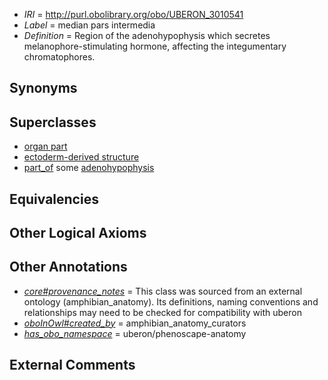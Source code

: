  * *IRI* = http://purl.obolibrary.org/obo/UBERON_3010541
 * *Label* = median pars intermedia
 * *Definition* = Region of the adenohypophysis which secretes melanophore-stimulating hormone, affecting the integumentary chromatophores.

## Synonyms


## Superclasses

 * [organ part](../../UBERON/64/UBERON_0000064.md)
 * [ectoderm-derived structure](../../UBERON/21/UBERON_0004121.md)
 * [part_of](../../BFO/50/BFO_0000050.md) some [adenohypophysis](../../UBERON/96/UBERON_0002196.md)

## Equivalencies


## Other Logical Axioms


## Other Annotations

 * *[core#provenance_notes](../../core#provenance/es/core#provenance_notes.md)* = This class was sourced from an external ontology (amphibian_anatomy). Its definitions, naming conventions and relationships may need to be checked for compatibility with uberon
 * *[oboInOwl#created_by](../../oboInOwl#created/by/oboInOwl#created_by.md)* = amphibian_anatomy_curators
 * *[has_obo_namespace](../../ce/oboInOwl#hasOBONamespace.md)* = uberon/phenoscape-anatomy

## External Comments

